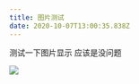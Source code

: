 ```yaml
---
title: 图片测试
date: 2020-10-07T13:00:35.838Z
---
```

测试一下图片显示 应该是没问题

![](https:/cdn.jsdelivr.net/gh/8066/Hexo-NetlifyCMS@master/source/images/th.jpeg)